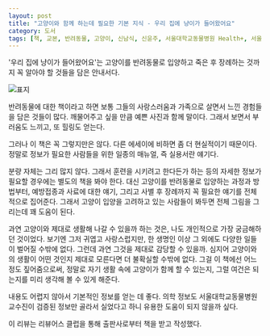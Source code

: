 ```yaml
---
layout: post
title: "고양이와 함께 하는데 필요한 기본 지식 - 우리 집에 냥이가 들어왔어요"
category: 도서
tags: [책, 교본, 반려동물, 고양이, 신남식, 신윤주, 서울대학교동물병원 Health+, 서울대학교출판문화원, 리뷰어스 클럽, 서평]
---
```


'우리 집에 냥이가 들어왔어요'는
고양이를 반려동물로 입양하고 죽은 후 장례하는 것까지 꼭 알아야 할 것들을 담은 안내서다.

![표지](https://lh3.googleusercontent.com/d6qC1M8NM6vsZXxk_WrLk-AoGXJR1qhQ9j_O6l-tASwS0C1VnsXLI_56tme54xEcP8XDqCP4304olA=s480)

반려동물에 대한 책이라고 하면
보통 그들의 사랑스러움과 가족으로 살면서 느낀 경험들을 담은 것들이 많다.
깨물어주고 싶을 만큼 예쁜 사진과 함께 말이다.
그래서 보면서 부러움도 느끼고, 또 힐링도 얻는다.

그러나 이 책은 꼭 그렇지만은 않다.
다른 에세이에 비하면 좀 더 현실적이기 때문이다.
정말로 정보가 필요한 사람들을 위한 일종의 매뉴얼, 즉 실용서란 얘기다.

분량 자체는 그리 많지 않다.
그래서 훈련을 시키려고 한다든가 하는 등의 자세한 정보가 필요할 경우에는 별도의 책을 봐야 한다.
대신 고양이를 반려동물로 입양하는 과정과 방법부터,
예방접종과 사료에 대한 얘기,
그리고 사별 후 장례까지
꼭 필요한 얘기를 전체적으로 집어준다.
그래서 고양이 입양을 고려하고 있는 사람들이 봐두면
전체 그림을 그리는데 꽤 도움이 된다.

과연 고양이와 제대로 생활해 나갈 수 있을까 하는 것은,
나도 개인적으로 가장 궁금해하던 것이었다.
보기엔 그저 귀엽고 사랑스럽지만,
한 생명인 이상 그 외에도 다양한 일들이 벌어질 수밖에 없다.
그런데 과연 그것을 제대로 감당할 수 있을까.
심지어 고양이와의 생활이 어떤 것인지 제대로 모른다면 더 불확실할 수밖에 없다.
그걸 이 책에선 어느 정도 짚어줌으로써,
정말로 자기 생활 속에 고양이가 함께 할 수 있는지,
그럴 여건은 되는지를 미리 생각해 볼 수 있게 해준다.

내용도 어렵지 않아서 기본적인 정보를 얻는 데 좋다.
의학 정보도 서울대학교동물병원 교수진이 검증된 정보만 골라서 실었다고 하니
유용한 도움이 되지 않을까 싶다.



<div class="im im-info">
이 리뷰는 리뷰어스 클럽을 통해 출판사로부터 책을 받고 작성했다.
</div>
